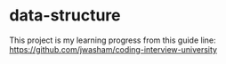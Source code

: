 # data-structure
This project is my learning progress from this guide line: https://github.com/jwasham/coding-interview-university 
